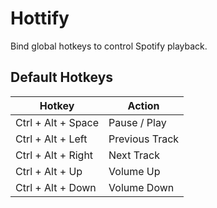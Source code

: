 # Hottify

Bind global hotkeys to control Spotify playback.

## Default Hotkeys

| Hotkey | Action
| --- | ---
| Ctrl + Alt + Space | Pause / Play
| Ctrl + Alt + Left | Previous Track
| Ctrl + Alt + Right | Next Track
| Ctrl + Alt + Up | Volume Up
| Ctrl + Alt + Down | Volume Down
